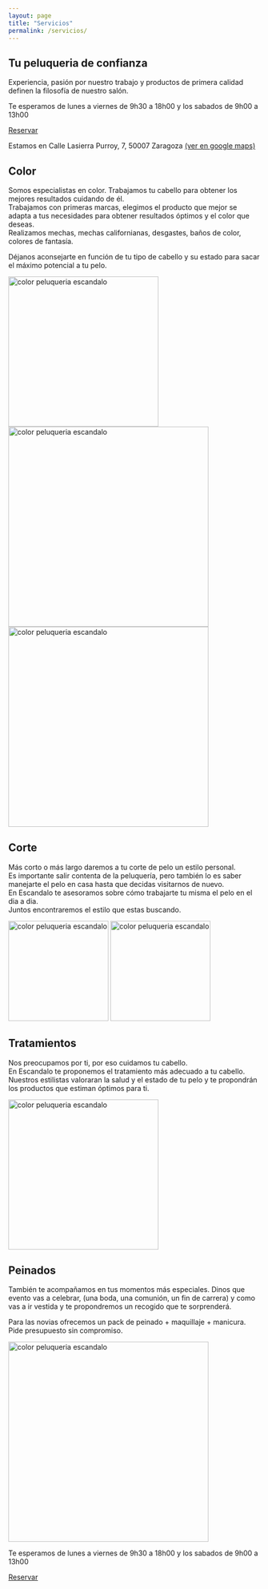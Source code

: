 ```yaml
---
layout: page
title: "Servicios"
permalink: /servicios/
---
```


<section class="container mod-intro text-center">
  <h1>Tu peluqueria de confianza</h1>
  <p class="large-text">Experiencia, pasión por nuestro trabajo y productos de primera calidad<br> definen la filosofía de nuestro salón.</p>
  <p>
    Te esperamos de lunes a viernes de  9h30 a 18h00 y los sabados de 9h00 a 13h00
  </p>
  <p>
    <a class="button" href="www.peluqueriaescandalozaragoza.es/formulario">Reservar</a>
  </p>
  <p>
    Estamos en Calle Lasierra Purroy, 7, 50007 Zaragoza <a href="https://www.google.fr/maps/place/Escandalo/@41.631824,-0.8865971,17z/data=!3m1!4b1!4m5!3m4!1s0xd591518d8fb6ce3:0x31cb6f33cc25090e!8m2!3d41.631824!4d-0.8844084">(ver en google maps)</a>
  </p>
</section>
<article class="container mod-row">
  <div class="container-item-text-left">
   <h2>Color</h2>
    <p>
     Somos especialistas en color. Trabajamos tu cabello para obtener los mejores resultados cuidando de él.<br>
     Trabajamos con primeras marcas, elegimos el producto que mejor se adapta a tus necesidades para obtener resultados óptimos y el color que deseas.<br>
     Realizamos mechas, mechas californianas, desgastes, baños de color, colores de fantasía.
    </p>
    <p>
     Déjanos aconsejarte en función de tu tipo de cabello y su estado para sacar el máximo potencial a tu pelo.
    </p>
   </div>
   <div>
    <img src="{{ site.url }}/img/color2.jpg" width="300" height="auto" alt="color peluqueria escandalo">
   </div>
   <div>
    <img src="{{ site.url }}/img/color1.jpg" width="400" height="auto" alt="color peluqueria escandalo">
   </div>
   <div>
    <img src="{{ site.url }}/img/color3.jpg" width="400" height="auto" alt="color peluqueria escandalo">
   </div>
 </article>
 <article class="container mod-row">
   <div class="container-item-text-left">
    <h2>Corte</h2>
     <p>
      Más corto o más largo daremos a tu corte de pelo un estilo personal.<br>
      Es importante salir contenta de la peluquería, pero también lo es saber manejarte el pelo en casa hasta que decidas visitarnos de nuevo.<br>
      En Escandalo te asesoramos sobre cómo trabajarte tu misma el pelo en el dia a dia.<br>Juntos encontraremos el estilo que estas buscando.
     </p>
    </div>
    <div>
      <img src="{{ site.url }}/img/corte2.jpg" width="200" height="auto" alt="color peluqueria escandalo">
      <img src="{{ site.url }}/img/corte3.jpg" width="200" height="auto" alt="color peluqueria escandalo">
    </div>
  </article>
  <article class="container mod-row">
     <div class="container-item-text-left">
      <h2>Tratamientos</h2>
       <p>
        Nos preocupamos por ti, por eso cuidamos tu cabello. <br> En Escandalo te proponemos el tratamiento más adecuado a tu cabello.
        <br>Nuestros estilistas valoraran la salud y el estado de tu pelo y te propondrán los productos que estiman óptimos para ti.
        </p>
     </div>
     <div>
      <img src="{{ site.url }}/img/tratamientos.jpg" width="300" height="auto" alt="color peluqueria escandalo">
     </div>
   </article>
   <article class="container mod-row">
     <div class="container-item-text-left">
      <h2>Peinados</h2>
       <p>
        También te acompañamos en tus momentos más especiales. Dinos que evento vas a celebrar, (una boda, una comunión, un fin de carrera) y como vas a ir vestida y te propondremos un recogido que te sorprenderá.
       </p>
       <p>
        Para las novias ofrecemos un pack de peinado + maquillaje + manicura.
        Pide presupuesto sin compromiso.
       </p>
      </div>
      <div>
       <img src="{{ site.url }}/img/novia2.jpg" width="400" height="auto" alt="color peluqueria escandalo">
      </div>
      <p>
        Te esperamos de lunes a viernes de  9h30 a 18h00 y los sabados de 9h00 a 13h00
      </p>
      <p>
        <a class="button" href="{{ site.url }}/formulario">Reservar</a>
      </p>
  </article>
